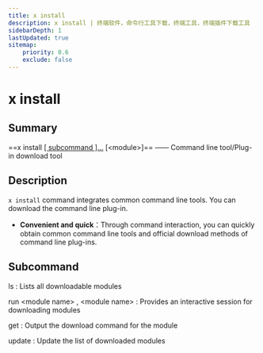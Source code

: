 ```yaml
---
title: x install
description: x install | 终端软件，命令行工具下载，终端工具，终端插件下载工具
sidebarDepth: 1
lastUpdated: true
sitemap:
    priority: 0.6
    exclude: false
---
```


# x install

<Terminal :termIndex="4"/>

## Summary

==x install [[ subcommand ]...](#subcommand) [\<module\>]== ——  Command line tool/Plug-in download tool

## Description

`x install` command integrates common command line tools. You can download the command line plug-in.

- **Convenient and quick**：Through command interaction, you can quickly obtain common command line tools and official download methods of command line plug-ins.

## Subcommand

ls
:  Lists all downloadable modules

run \<module name\> ,  \<module name\>
:  Provides an interactive session for downloading modules

get
:  Output the download command for the module

update
:  Update the list of downloaded modules
